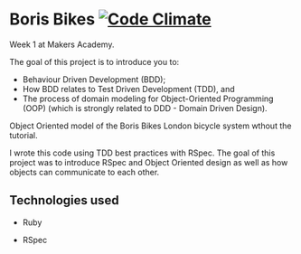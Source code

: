  Boris Bikes [![Code Climate](https://codeclimate.com/github/kevinlanzon/boris-bikes/badges/gpa.svg)](https://codeclimate.com/github/kevinlanzon/boris-bikes)
======================

Week 1 at Makers Academy.

The goal of this project is to introduce you to:

- Behaviour Driven Development (BDD);
- How BDD relates to Test Driven Development (TDD), and
- The process of domain modeling for Object-Oriented Programming (OOP) (which is strongly related to DDD - Domain Driven Design).

Object Oriented model of the Boris Bikes London bicycle system wthout the tutorial.

I wrote this code using TDD best practices with RSpec. The goal of this project was to introduce RSpec and Object Oriented design as well as how objects can communicate to each other.

Technologies used
-----------------

- Ruby

- RSpec
